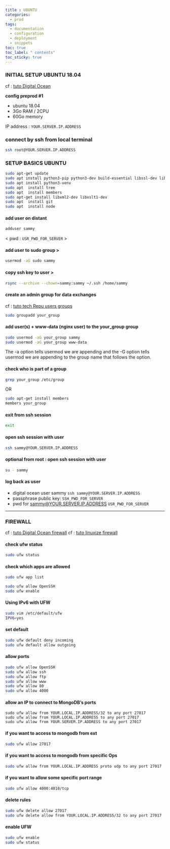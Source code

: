 ```yaml
---
title : UBUNTU
categories:
  - prod
tags:
  - documentation
  - configuration
  - deployment
  - snippets
toc: true
toc_label: " contents"
toc_sticky: true
---
```


### INITIAL SETUP UBUNTU 18.04
cf : [tuto Digital Ocean](https://www.digitalocean.com/community/tutorials/initial-server-setup-with-ubuntu-18-04 )


**config preprod #1** 
- ubuntu 18.04
- 3Go RAM / 2CPU
- 60Go memory

IP address : `YOUR.SERVER.IP.ADDRESS`

### connect by ssh from local terminal 

```bash
ssh root@YOUR.SERVER.IP.ADDRESS
```

### SETUP BASICS UBUNTU

```bash
sudo apt-get update
sudo apt install python3-pip python3-dev build-essential libssl-dev libffi-dev python3-setuptools
sudo apt install python3-venv
sudo apt  install tree
sudo apt  install members
sudo apt-get install libxml2-dev libxslt1-dev
sudo apt  install git
sudo apt  install node
```

#### add user on distant

```bash
adduser sammy
```

< pwd : `USR_PWD_FOR_SERVER` >

#### add user to sudo group >
```bash
usermod -aG sudo sammy
````

#### copy ssh key to user >
```bash
rsync --archive --chown=sammy:sammy ~/.ssh /home/sammy
```

#### create an admin group for data exchanges 

cf : [tuto tech Repu users groups](https://www.techrepublic.com/article/how-to-create-users-and-groups-in-linux-from-the-command-line/)

```bash
sudo groupadd your_group
```

#### add user(s) + www-data (nginx user) to the your_group group 

```bash
sudo usermod -aG your_group sammy
sudo usermod -aG your_group www-data
```

The -a option tells usermod we are appending and the -G option tells usermod we are appending to the group name that follows the option.


#### check who is part of a group 

```bash
grep your_group /etc/group
```
OR
```bash
sudo apt-get install members
members your_group
```


#### exit from ssh session 

```bash
exit
```

#### open ssh session with user 

```bash
ssh sammy@YOUR.SERVER.IP.ADDRESS
```
#### optional from root : open ssh session with user 

```bash
su - sammy
```

#### log back as user 

- digital ocean user sammy 
`ssh sammy@YOUR.SERVER.IP.ADDRESS`
- passphrase public key: 
`SSH_PWD_FOR_SERVER`
- pwd for sammy@YOUR.SERVER.IP.ADDRESS
`USR_PWD_FOR_SERVER`


-----------------------

### FIREWALL

cf : [tuto Digital Ocean firewall](https://www.digitalocean.com/community/tutorials/how-to-setup-a-firewall-with-ufw-on-an-ubuntu-and-debian-cloud-server )
cf : [tuto linuxize firewall](https://scottlinux.com/2011/10/10/ufw-allow-from-specific-ip-on-specific-port/ )

#### check ufw status 

```bash
sudo ufw status
```

####  check which apps are allowed 

```bash
sudo ufw app list

sudo ufw allow OpenSSH
sudo ufw enable
```

####  Using IPv6 with UFW 

```bash
sudo vim /etc/default/ufw
IPV6=yes
```

####  set default 

```bash
sudo ufw default deny incoming
sudo ufw default allow outgoing
```

####  allow ports 

```bash
sudo ufw allow OpenSSH
sudo ufw allow ssh
sudo ufw allow ftp
sudo ufw allow www
sudo ufw allow 80
sudo ufw allow 4000
```

####  allow an IP to connect to MongoDB’s ports 

```
sudo ufw allow from YOUR.LOCAL.IP.ADDRESS/32 to any port 27017  
sudo ufw allow from YOUR.LOCAL.IP.ADDRESS to any port 27017
sudo ufw allow from YOUR.SERVER.IP.ADDRESS to any port 27017
```

####  if you want to access to mongodb from ext 

```bash
sudo ufw allow 27017 
```

####  if you want to access to mongodb from specific Ops 

```bash
sudo ufw allow from YOUR.LOCAL.IP.ADDRESS proto udp to any port 27017
```

####  if you want to allow some specific port range 

```bash
sudo ufw allow 4000:4010/tcp
```

####  delete rules 

```bash
sudo ufw delete allow 27017
sudo ufw delete allow from YOUR.LOCAL.IP.ADDRESS/32 to any port 27017
```

####  enable UFW 

```bash
sudo ufw enable
sudo ufw status
```